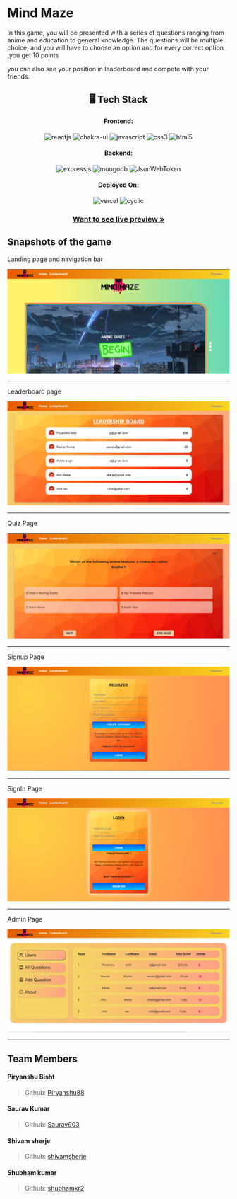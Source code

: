 # Mind Maze



In this game, you will be presented with a series of questions ranging
from anime and education to general knowledge. The questions
will be multiple choice, and you will have to choose an option and for every correct option ,you get 10 points

you can also see your position in leaderboard and compete with your friends.

<h2 align="center">🖥️ Tech Stack</h2>

<h4 align="center">Frontend:</h4>

<p align="center">
  <img src="https://img.shields.io/badge/React-20232A?style=for-the-badge&logo=react&logoColor=61DAFB" alt="reactjs" />
  <img src="https://img.shields.io/badge/Chakra%20UI-3bc7bd?style=for-the-badge&logo=chakraui&logoColor=white" alt="chakra-ui" />
  <img src="https://img.shields.io/badge/JavaScript-323330?style=for-the-badge&logo=javascript&logoColor=F7DF1E" alt="javascript" />
  <img src="https://img.shields.io/badge/CSS3-1572B6?style=for-the-badge&logo=css3&logoColor=white" alt="css3" />
  <img src="https://img.shields.io/badge/HTML5-E34F26?style=for-the-badge&logo=html5&logoColor=white" alt="html5" />
</p>

<h4 align="center">Backend:</h4>

<p align="center">
  <img src="https://img.shields.io/badge/Express.js-000000?style=for-the-badge&logo=express&logoColor=white" alt="expressjs" />
  <img src="https://img.shields.io/badge/MongoDB-4EA94B?style=for-the-badge&logo=mongodb&logoColor=white" alt="mongodb" />
  <img src="https://img.shields.io/badge/JWT-000000?style=for-the-badge&logo=JSON%20web%20tokens&logoColor=white" alt="JsonWebToken" />
</p>

<h4 align="center">Deployed On:</h4>

<p align="center">
  <img src="https://img.shields.io/badge/Netlify-00C7B7?style=for-the-badge&logo=netlify&logoColor=white" alt="vercel" />
  <img src="https://img.shields.io/badge/Cyclic-430098?style=for-the-badge&logo=cyclic&logoColor=white" alt="cyclic" />
</p>

<h3 align="center"><a href="https://mind-maze.netlify.app/"><strong>Want to see live preview »</strong></a></h3>

## Snapshots of the game

Landing page and navigation bar

![LandingPage](/readmeImg/home.png)

---

Leaderboard page

![LandingPage](/readmeImg/leaderboard.png)

---

Quiz Page

![LandingPage](/readmeImg/room.png)

---

Signup Page

![LandingPage](/readmeImg/register.png)

---

SignIn Page

![LandingPage](/readmeImg/login.png)

---

Admin Page

![LandingPage](/readmeImg/admin.png)

---

## Team Members

#### Piryanshu Bisht

> Github: [Piryanshu88](https://github.com/Piryanshu88)

#### Saurav Kumar

> Github: [Saurav903](https://github.com/Saurav903)

#### Shivam sherje

> Github: [shivamsherje](https://github.com/shivamsherje)

#### Shubham kumar

> Github: [shubhamkr2](https://github.com/shubhamkr2)
